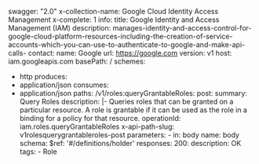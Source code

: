 swagger: "2.0"
x-collection-name: Google Cloud Identity Access Management
x-complete: 1
info:
  title: Google Identity and Access Management (IAM)
  description: manages-identity-and-access-control-for-google-cloud-platform-resources-including-the-creation-of-service-accounts-which-you-can-use-to-authenticate-to-google-and-make-api-calls-
  contact:
    name: Google
    url: https://google.com
  version: v1
host: iam.googleapis.com
basePath: /
schemes:
- http
produces:
- application/json
consumes:
- application/json
paths:
  /v1/roles:queryGrantableRoles:
    post:
      summary: Query Roles
      description: |-
        Queries roles that can be granted on a particular resource.
        A role is grantable if it can be used as the role in a binding for a policy
        for that resource.
      operationId: iam.roles.queryGrantableRoles
      x-api-path-slug: v1rolesquerygrantableroles-post
      parameters:
      - in: body
        name: body
        schema:
          $ref: '#/definitions/holder'
      responses:
        200:
          description: OK
      tags:
      - Role